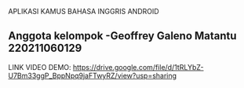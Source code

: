 APLIKASI KAMUS BAHASA INGGRIS ANDROID

Anggota kelompok
-Geoffrey Galeno Matantu 220211060129
-

LINK VIDEO DEMO: https://drive.google.com/file/d/1tRLYbZ-U7Bm33ggP_BppNpq9jaFTwyRZ/view?usp=sharing
